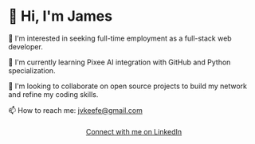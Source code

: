<!DOCTYPE html>
<html lang="en">

<head>
  <meta charset="UTF-8">
  <meta name="viewport" content="width=device-width, initial-scale=1.0">
  <title>Full Stack Web Developer</title>

</head>

<body>

  <div>
    <h1>👋 Hi, I'm James</h1>
    <p>👀 I'm interested in seeking full-time employment as a full-stack web developer.</p>
    <p>🌱 I'm currently learning Pixee AI integration with GitHub and Python specialization.</p>
    <p>💞 I'm looking to collaborate on open source projects to build my network and refine my coding skills.</p>
    <p>📫 How to reach me: <a href="mailto:jvkeefe@gmail.com">jvkeefe@gmail.com</a></p>
  </div>

  <div style="text-align: center; margin-top: 20px;">
    <a href="https://www.linkedin.com/in/your-linkedin-profile" target="_blank">Connect with me on LinkedIn</a>
  </div>

  <script>
    // Your inline JavaScript code here
    // Example: alert("Hello, this is inline JavaScript!");
  </script>

</body>

</html>

